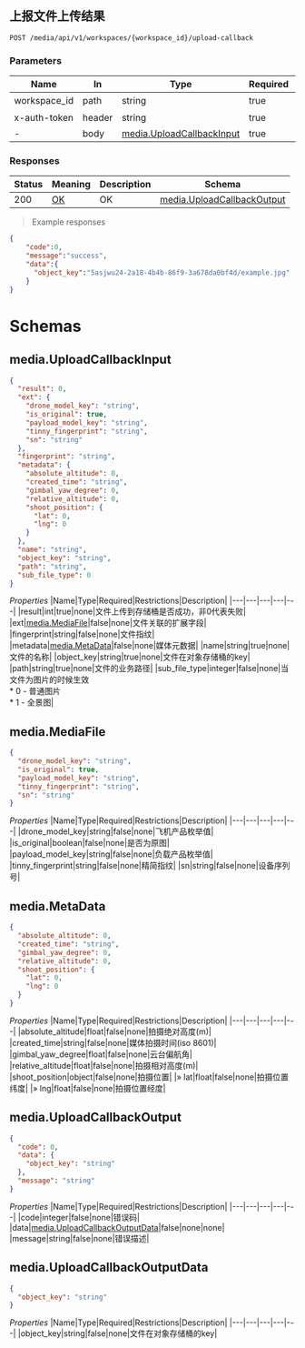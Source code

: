 ## 上报文件上传结果

<a id="opIdmedia-service-upload-callback"></a>
`POST /media/api/v1/workspaces/{workspace_id}/upload-callback`
<h3 id="上报文件上传结果-parameters">Parameters</h3>

|Name|In|Type|Required|Description|
|---|---|---|---|---|
|workspace_id|path|string|true|工作空间id|
|x-auth-token|header|string|true|访问令牌|
|-|body|[media.UploadCallbackInput](#schemamedia.uploadcallbackinput)|true| |

<h3 id="上报文件上传结果-responses">Responses</h3>

|Status|Meaning|Description|Schema|
|---|---|---|---|
|200|[OK](https://tools.ietf.org/html/rfc7231#section-6.3.1)|OK|[media.UploadCallbackOutput](#schemamedia.uploadcallbackoutput)|

> Example responses 
```json
{
    "code":0,
    "message":"success",
   	"data":{
      "object_key":"5asjwu24-2a18-4b4b-86f9-3a678da0bf4d/example.jpg"
    }
}
```


# Schemas
<h2 id="tocS_media.UploadCallbackInput">media.UploadCallbackInput</h2>
<!-- backwards compatibility -->
<a id="schemamedia.uploadcallbackinput"></a>
<a id="schema_media.UploadCallbackInput"></a>
<a id="tocSmedia.uploadcallbackinput"></a>
<a id="tocsmedia.uploadcallbackinput"></a>

```json
{
  "result": 0,
  "ext": {
    "drone_model_key": "string",
    "is_original": true,
    "payload_model_key": "string",
    "tinny_fingerprint": "string",
    "sn": "string"
  },
  "fingerprint": "string",
  "metadata": {
    "absolute_altitude": 0,
    "created_time": "string",
    "gimbal_yaw_degree": 0,
    "relative_altitude": 0,
    "shoot_position": {
      "lat": 0,
      "lng": 0
    }
  },
  "name": "string",
  "object_key": "string",
  "path": "string",
  "sub_file_type": 0
}
```

*Properties*
|Name|Type|Required|Restrictions|Description|
|---|---|---|---|---|
|result|int|true|none|文件上传到存储桶是否成功，非0代表失败|
|ext|[media.MediaFile](#schemamedia.mediafile)|false|none|文件关联的扩展字段|
|fingerprint|string|false|none|文件指纹|
|metadata|[media.MetaData](#schemamedia.metadata)|false|none|媒体元数据|
|name|string|true|none|文件的名称|
|object_key|string|true|none|文件在对象存储桶的key|
|path|string|true|none|文件的业务路径|
|sub_file_type|integer|false|none|当文件为图片的时候生效<br>* 0 - 普通图片<br>* 1 - 全景图|


<h2 id="tocS_media.MediaFile">media.MediaFile</h2>
<!-- backwards compatibility -->
<a id="schemamedia.mediafile"></a>
<a id="schema_media.MediaFile"></a>
<a id="tocSmedia.mediafile"></a>
<a id="tocsmedia.mediafile"></a>

```json
{
  "drone_model_key": "string",
  "is_original": true,
  "payload_model_key": "string",
  "tinny_fingerprint": "string",
  "sn": "string"
}

```

*Properties*
|Name|Type|Required|Restrictions|Description|
|---|---|---|---|---|
|drone_model_key|string|false|none|飞机产品枚举值|
|is_original|boolean|false|none|是否为原图|
|payload_model_key|string|false|none|负载产品枚举值|
|tinny_fingerprint|string|false|none|精简指纹|
|sn|string|false|none|设备序列号|

<h2 id="tocS_media.MetaData">media.MetaData</h2>
<!-- backwards compatibility -->
<a id="schemamedia.metadata"></a>
<a id="schema_media.MetaData"></a>
<a id="tocSmedia.metadata"></a>
<a id="tocsmedia.metadata"></a>

```json
{
  "absolute_altitude": 0,
  "created_time": "string",
  "gimbal_yaw_degree": 0,
  "relative_altitude": 0,
  "shoot_position": {
    "lat": 0,
    "lng": 0
  }
}

```

*Properties*
|Name|Type|Required|Restrictions|Description|
|---|---|---|---|---|
|absolute_altitude|float|false|none|拍摄绝对高度(m)|
|created_time|string|false|none|媒体拍摄时间(iso 8601)|
|gimbal_yaw_degree|float|false|none|云台偏航角|
|relative_altitude|float|false|none|拍摄相对高度(m)|
|shoot_position|object|false|none|拍摄位置|
|» lat|float|false|none|拍摄位置纬度|
|» lng|float|false|none|拍摄位置经度|

<h2 id="tocS_media.UploadCallbackOutput">media.UploadCallbackOutput</h2>
<!-- backwards compatibility -->
<a id="schemamedia.uploadcallbackoutput"></a>
<a id="schema_media.UploadCallbackOutput"></a>
<a id="tocSmedia.uploadcallbackoutput"></a>
<a id="tocsmedia.uploadcallbackoutput"></a>

```json
{
  "code": 0,
  "data": {
    "object_key": "string"
  },
  "message": "string"
}

```

*Properties*
|Name|Type|Required|Restrictions|Description|
|---|---|---|---|---|
|code|integer|false|none|错误码|
|data|[media.UploadCallbackOutputData](#schemamedia.uploadcallbackoutputdata)|false|none|none|
|message|string|false|none|错误描述|

<h2 id="tocS_media.UploadCallbackOutputData">media.UploadCallbackOutputData</h2>
<!-- backwards compatibility -->
<a id="schemamedia.uploadcallbackoutputdata"></a>
<a id="schema_media.UploadCallbackOutputData"></a>
<a id="tocSmedia.uploadcallbackoutputdata"></a>
<a id="tocsmedia.uploadcallbackoutputdata"></a>

```json
{
  "object_key": "string"
}

```

*Properties*
|Name|Type|Required|Restrictions|Description|
|---|---|---|---|---|
|object_key|string|false|none|文件在对象存储桶的key|
